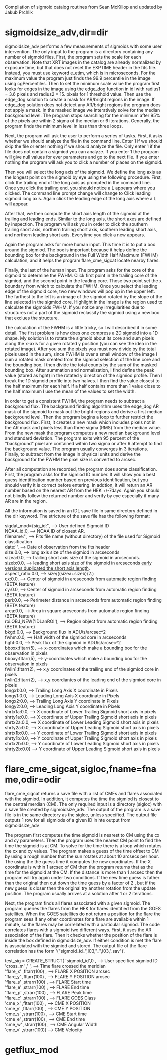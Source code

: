 Compliation of sigmoid catalog routines from Sean McKillop and updated by Jakub Prchlik

sigmoidsize_adv,dir=dir
=======================

sigmoidsize_adv performs a few measurements of sigmoids with some user intervention.
The only input to the program is a directory containing any number of sigmoid files. 
First, the program sets the scale for each observation.
Note that XRT images in the catalog are already normalized by exposure time,
but that does not reset the EXPTIME header in the fits file. 
Instead, you must use keyword e_etim, which is in microseconds. 
For the maximum value the program just finds the 99.9 percentile in the image using cgPercentiles.
Then to set the minimum scale value the program first looks for edges in the image using the edge_dog function in idl with
radius1 = 3.6 pixels and radius2 = 15. pixels for 1 threshold value.
Then use the edge_dog solution to create a mask for AR/bright regions in the image. 
If edge_dog solution does not detect any AR/bright regions the program does not apply a mask.
In the masked image we interatively solve for the median background level. 
The program stops searching for the minimum after 95% of the pixels are within 2 sigma of the median or 6 iterations.
Generally, the program finds the minimum level in less than three loops.


Next, the program will ask the user to perform a series of tasks.
First, it asks whether we should analyze the file in the command line. 
Enter 1 if we should skip the file or enter nothing if we should analyze the file.
Only enter 1 if the file does not contain a sigmiod you can analyze.
If you enter 1 the program will give null values for ever parameters and go to the next file.
If you enter nothing the program will ask you to click a number of places on the sigmoid.

Then you will select the long axis of the sigmoid. 
We define the long axis as the longest point on the sigmoid by eye using the following procedure.
First, click the trailing end of the long axis as prompted in the command line. 
Once you click the trailing end, 
you should notice a L appears where you clicked.
The command line prompt change will change to Click leading sigmoid long axis.
Again click the leading edge of the long axis where a L will appear.

After that, we then compute the short axis length of the sigmoid at the trailing and leading ends.
Similar to the long axis, the short axes are defined by inspection.
The program will ask you in order to click the southern trailing short axis, northern trailing
short axis, southern leading short axis, and northern leading short axis.
Everytime you click a new appears.

Again the program asks for more human input. This time it is to put a box around the sigmiod.
The box is important because it helps define the bounding box for the background in the
Full Width Half Maximum (FWHM) calculation, and it helps the program flare_cme_sigcat locate nearby flares.

Finally, the last of the human input. The program asks for the core of the sigmoid to determine the FWHM.
Click first point in the trailing core of the sigmiod, and the second point in the leading core. 
Those two point set the x boundary from which to calculate the FWHM.
Once you select the leading edge of the sigmoid core,
two new windows will pop up in the upper left.
The farthest to the left is an image of the sigmiod rotated by the slope of the line selected in the sigmiod core.
Highlight in the image is the region used to calculate the sigmoids FWHM. 
If you notice any irregularities due to structures not a part of the sigmoid
 reclassify the sigmiod using a new box that exclues the structure.


The calculation of the FWHM is a little tricky,
so I will described it in some detail.
The first problem is how does one compress a 2D sigmoid into a 1D
shape. 
My solution is to rotate the sigmoid about its core and sum pixels along the x-axis for a given rotated y position (you can see the idea in the rotated image).
After you sum the pixels you must now divide by the total pixels used in the sum,
since FWHM is over a small window of the image I sum a rotated mask created from the 
sigmiod selection of the line core and the bounding box. 
I then divide the total counts by the sum of the masked bounding box. 
After summation and normalization, 
I find define the peak value (stored as hght) in the rotated y direction of the sigmiod profile.
Then I break the 1D sigmoid profile into two halves. 
I then find the value closest to the half maximum for each half. 
If a half contains more than 1 value close to the half maximum I use the mean of the values to set the width. 


In order to get a consistent FWHM, 
the program needs to subtract a background flux.
The background finding algorithm uses the edge_dog AR mask of the sigmoid to mask out the bright regions and derive a first median background level.
Then the program begins a loop to further restrict the background flux.
First, it creates a new mask which includes pixels not in the AR mask and pixels less than three sigma (RMS) from the median value.
From the new mask the program computes a new median background level and standard deviation. 
The program exits with 95 percent of the "background" pixel are contained within two sigma or after 6 attempt to find the background value.
The program usually converges in 3 iterations.
Finally, to subtract from the image in physical units and derive the background for the FWHM the pixel size is converted to arcsec.


After all computation are recorded, the program does some classification. First, the program asks for the sigmiod ID number. It will show you
a best guess identification number based on previous identification, but you should verify it is correct before entering. In addtion,
it will return an AR number based on the nearest AR from the HEK +/-7days. Again you should not blindly follow the returned number and 
verify by eye especially if many AR are in the region. 


All the information is saved in an IDL save file in same directory defined in the dir keyword. The stricture of the save file has the following format:


sigdat_mod={sig_id:'',           --> User defined Sigmoid ID   
        NOAA_id:0,               --> NOAA ID of closest AR.   
        filename:'',             --> Fits file name (without directory) of the file used for Sigmoid classification   
        date:'',                 --> Date of observation from the fits header   
        size:0.0,                --> long axis size of the sigmiod in arcseconds   
        sizea:0.0,               --> trailing short axis size of the sigmoid in arcseconds.   
        sizeb:0.0,               --> leading short axis size of the sigmoid in arcseconds 
[early versions duplicated the short axis length](https://github.com/jprchlik/sigmoid_selector/commit/bab8b4ba6db4827b8896cbe12c61558b4bcafa5d#diff-3f0fc4ecafcfd45723c346c14af5de2d).   
        aspect_ratio:0.0,        --> size/((sizea+sizeb)/2.)   
        cx:0.0,                  --> Center of sigmoid in arcseconds from automatic region finding (BETA feature)   
        cy:0.0,                  --> Center of sigmoid in arcseconds from automatic region finding (BETA feature)   
        peri:0.0,                --> Perimeter distance in arcseconds from automatic region finding (BETA feature)   
        area:0.0,                --> Area in square arcseconds from automatic region finding (BETA feature)   
        roi:OBJ_NEW('IDLanROI'), --> Region object from automatic region finding (BETA feature)   
        bkgd:0.0,                --> Background flux in ADU/s/arcsec^2   
        fwhm:0.0,                --> Half width of the sigmiod core in arcseconds   
        hght:0.0,                --> Peak flux of the sigmiod in ADU/s/arcsec^2   
        bboxx:fltarr(5),         --> x-coordinates which make a bounding box for the observation in pixels   
        bboxy:fltarr(5),         --> y-coordinates which make a bounding box for the observation in pixels   
        fwlin1:fltarr(2),        --> x,y coordinates of the trailing end of the sigmiod core in pixels   
        fwlin2:fltarr(2),        --> x,y coordiantes of the leading end of the sigmiod core in pixels   
        longx1:0.0,              --> Trailing Long Axis X coordinate in Pixels       
        longy1:0.0,              --> Leading  Long Axis X coordinate in Pixels   
        longx2:0.0,              --> Trailing Long Axis Y coordinate in Pixels   
        longy2:0.0,              --> Leading  Long Axis Y coordinate in Pixels   
        shrtx1a:0.0,             --> X coordinate of Lower Trailing Sigmoid short axis in pixels       
        shrty1a:0.0,             --> X coordinate of Upper Trailing Sigmoid short axis in pixels   
        shrtx2a:0.0,             --> X coordinate of Lower Leading  Sigmoid short axis in pixels   
        shrty2a:0.0,             --> X coordinate of Upper Leading  Sigmoid short axis in pixels   
        shrtx1b:0.0,             --> Y coordinate of Lower Trailing Sigmoid short axis in pixels   
        shrty1b:0.0,             --> Y coordinate of Upper Trailing Sigmoid short axis in pixels   
        shrtx2b:0.0,             --> Y coordinate of Lower Leading  Sigmoid short axis in pixels   
        shrty2b:0.0}             --> Y coordinate of Upper Leading  Sigmoid short axis in pixels   


flare_cme_sigcat,sigloc,fname=fname,odir=odir
================
flare_cme_sigcat returns a save file with a list of CMEs and flares associated with the sigmiod. In addition,
it computes the time the sigmiod is closest to the central merdian (CM). The only required input is a directory (sigloc) with a 
save file created by sigmoidsize_adv. The output of the program is a save file is in the same directory as
 the sigloc, unless specified. 
The output file outputs 1 row for all sigmiods of a given ID in hte output from sigmoidsize_adv

The program first computes the time sigmoid is nearest to CM using the cx and cy parameters.
Then the program uses the nearest CM point to find the time the sigmoid is at CM.
To solve for the time there is a loop which rotates the cx and cy values.
The program makes a guess of the time offset to CM by using a rough number that the sun
rotates at about 10 arcsecs per hour. 
The using the the guess time it computes the new coordinates. 
If the X coordinate is within 1 arcsec of CM then the program returns that as the time for the 
sigmoid at the CM. If the distance is more than 1 arcsec then the program will try again under
two conditions.
If the new time guess is father than the original then cut down the time guess by a factor of 2
, but if the new guess is closer then the original try another rotation from the update position.
The program usually arrives at a solution after 1 or 2 iterations.   

Next, the program finds all flares associated with a given sigmoid. The program queries the flares
from the HEK for flares identified from the GOES satellites. When the GOES satellites do not return
a position for the flare the program sees if any other coordinates for a flare are available within 
1 minute, so the flares may be correlated with a particular sigmiod. The code correlates flares with
a sigmoid two different ways. First, it uses the AR association of the flare. Then it checks whether
the position of the flare is inside the box defined in sigmoidsize_adv. If either condition is met
the flare is associated with the sigmiod and stored. The output file of the flare correlation has the 
form '("sigmoid_id_",I03,"_",I03,".sav")'.



test_sig = CREATE_STRUCT(
'sigmoid_id',0            , --> User specified sigmiod ID     
'cross_m'   ,'           ', -->  Time flare crossed the meridian    
'flare_x'   ,fltarr(100)  , --> FLARE X POSITION arcsec  
'flare_y'   ,fltarr(100)  , --> FLARE Y POSITION arcsec  
'flare_s'   ,strarr(100)  , --> FLARE Start time   
'flare_e'   ,strarr(100)  , --> FLARE End time   
'flare_p'   ,strarr(100)  , --> FLARE Peak time   
'flare_c'   ,strarr(100)  , --> FLARE GOES Class   
'cme_x'     ,fltarr(100)  , --> CME X POSITION   
'cme_y'     ,fltarr(100)  , --> CME Y POSITION   
'cme_s'     ,strarr(100)  , --> CME Start time   
'cme_e'     ,strarr(100)  , --> CME End time   
'cme_w'     ,strarr(100)  , --> CME Angular Width   
'cme_v'     ,strarr(100))     --> CME Velocity   




getflux_mod
================



